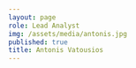 ```yaml
---
layout: page
role: Lead Analyst
img: /assets/media/antonis.jpg
published: true
title: Antonis Vatousios
---
```

